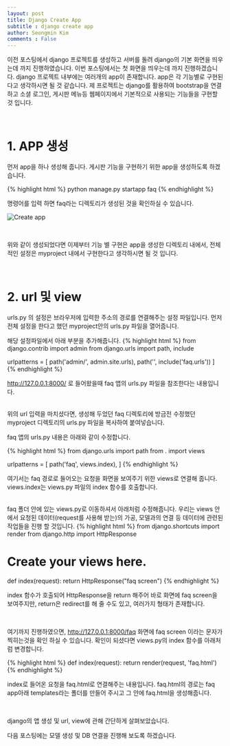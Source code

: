 ```yaml
---
layout: post
title: Django Create App
subtitle : django create app
author: Seongmin Kim
comments : False
---
```


이전 포스팅에서 django 프로젝트를 생성하고 서버를 돌려 django의 기본 화면을 띄우는데 까지 진행하였습니다.
이번 포스팅에서는 첫 화면을 띄우는데 까지 진행하겠습니다.
django 프로젝트 내부에는 여러개의 app이 존재합니다. app은 각 기능별로 구현된다고 생각하시면 될 것 같습니다.
제 프로젝트는 django를 활용하여 bootstrap을 연결하고 소셜 로그인, 게시판 메뉴등 웹페이지에서 기본적으로 사용되는 기능들을 구현할 것 입니다.

<br>

<h1> 1. APP 생성 </h1>

먼저 app을 하나 생성해 줍니다. 게시판 기능을 구현하기 위한 app을 생성하도록 하겠습니다.

{% highlight html %}
python manage.py startapp faq
{% endhighlight %}

명령어를 입력 하면 faq라는 디렉토리가 생성된 것을 확인하실 수 있습니다.
<br>

![Create app](/django/assets/img/create_app.PNG)

<br>

위와 같이 생성되었다면 이제부터 기능 별 구현은 app을 생성한 디렉토리 내에서,
전체적인 설정은 myproject 내에서 구현한다고 생각하시면 될 것 입니다.

<br>

<h1> 2. url 및 view </h1>
urls.py 의 설정은 브라우저에 입력한 주소의 경로를 연결해주는 설정 파일입니다.
먼저 전체 설정을 한다고 했던 myproject안의 urls.py 파일을 열어줍니다.

해당 설정파일에서 아래 부분을 추가해줍니다.
{% highlight html %}
from django.contrib import admin
from django.urls import path, include

urlpatterns = [
    path('admin/', admin.site.urls),
    path('', include('faq.urls'))
]
{% endhighlight %}

http://127.0.0.1:8000/ 로 들어왔을때 faq 앱의 urls.py 파일을 참조한다는 내용입니다. 

<br>
위의 url 입력을 마치셨다면, 생성해 두었던 faq 디렉토리에 방금전 수정했던 myproject 디렉토리의 urls.py 파일을 복사하여 붙여넣습니다.

faq 앱의 urls.py 내용은 아래와 같이 수정합니다.

{% highlight html %}
from django.urls import path
from . import views

urlpatterns = [
    path('faq', views.index),
]
{% endhighlight %}

여기서는 faq 경로로 들어오는 요청을 화면을 보여주기 위한 views로 연결해 줍니다.
views.index는 views.py 파일의 index 함수를 호출합니다.


<br>
faq 폴더 안에 있는 views.py로 이동하셔서 아래처럼 수정해줍니다.
우리는 views 안에서 요청된 데이터(request를 사용해 받는)의 가공, 모델과의 연결 등 데이터에 관련된 작업들을 진행 할 것입니다.
{% highlight html %}
from django.shortcuts import render
from django.http import HttpResponse

# Create your views here.

def index(request):
    return HttpResponse("faq screen")
{% endhighlight %}

index 함수가 호출되어 HttpResponse을 return 해주어 바로 화면에 faq screen을 보여주지만, return은 redirect를 해 줄 수도 있고, 여러가지 형태가 존재합니다.

<br>

여기까지 진행하였으면, http://127.0.0.1:8000/faq 화면에 faq screen 이라는 문자가 찍히는것을 확인 하실 수 있습니다.
확인이 되셨다면
views.py의 index 함수를 아래처럼 변경합니다.

{% highlight html %}
def index(request):
    return render(request, 'faq.html')
{% endhighlight %}

index로 들어온 요청을 faq.html로 연결해주는 내용입니다.
faq.html의 경로는 faq app아래 templates라는 폴더를 만들어 주시고 그 안에 faq.html을 생성해줍니다.

<br>

django의 앱 생성 및 url, view에 관해 간단하게 살펴보았습니다.

다음 포스팅에는 모델 생성 및 DB 연결을 진행해 보도록 하겠습니다.
